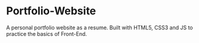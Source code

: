 ﻿# Portfolio-Website
A personal portfolio website as a resume. Built with HTML5, CSS3 and JS to practice the basics of Front-End.
